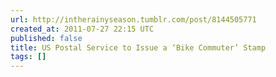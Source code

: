 ```yaml
---
url: http://intherainyseason.tumblr.com/post/8144505771
created_at: 2011-07-27 22:15 UTC
published: false
title: US Postal Service to Issue a ‘Bike Commuter’ Stamp
tags: []
---
```



